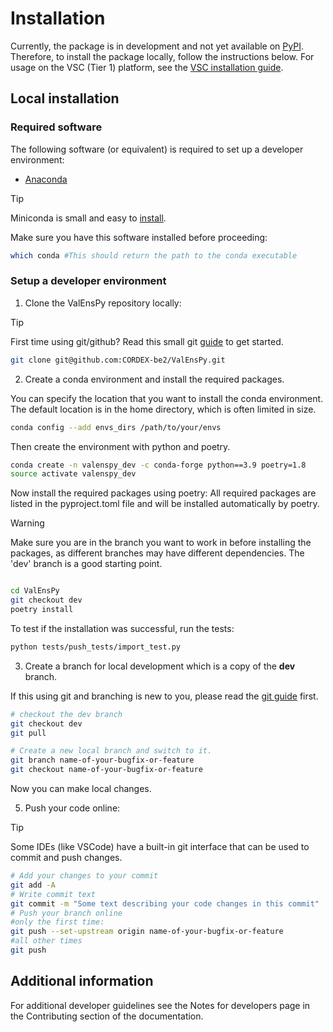 # Installation

Currently, the package is in development and not yet available on [PyPI](https://pypi.org/).
Therefore, to install the package locally, follow the instructions below.
For usage on the VSC (Tier 1) platform, see the [VSC installation guide](INSTALL_VSC.md).

## Local installation

### Required software

The following software (or equivalent) is required to set up a developer environment:
* [Anaconda](https://anaconda.org/)

> [!TIP]
> Miniconda is small and easy to [install](https://docs.anaconda.com/free/miniconda/#quick-command-line-install).

Make sure you have this software installed before proceeding:
```bash
which conda #This should return the path to the conda executable
```

### Setup a developer environment
1. Clone the ValEnsPy repository locally:

> [!TIP]
> First time using git/github? Read this small git [guide](GIT.md) to get started.

```bash
git clone git@github.com:CORDEX-be2/ValEnsPy.git
```

2. Create a conda environment and install the required packages.

You can specify the location that you want to install the conda environment. The default location is in the home directory, which is often limited in size. 
```bash
conda config --add envs_dirs /path/to/your/envs
```

Then create the environment with python and poetry.
```bash
conda create -n valenspy_dev -c conda-forge python==3.9 poetry=1.8
source activate valenspy_dev
```
Now install the required packages using poetry: All required packages are listed in the pyproject.toml file and will be installed automatically by poetry.

> [!WARNING]
> Make sure you are in the branch you want to work in before installing the packages, as different branches may have different dependencies. The 'dev' branch is a good starting point.

```bash

cd ValEnsPy
git checkout dev
poetry install
```

To test if the installation was successful, run the tests:

```bash
python tests/push_tests/import_test.py
```

3. Create a branch for local development which is a copy of the **dev** branch.

If this using git and branching is new to you, please read the [git guide](GIT.md) first.

```bash
# checkout the dev branch
git checkout dev
git pull

# Create a new local branch and switch to it.
git branch name-of-your-bugfix-or-feature
git checkout name-of-your-bugfix-or-feature
```
Now you can make local changes.

5. Push your code online:

> [!TIP]
> Some IDEs (like VSCode) have a built-in git interface that can be used to commit and push changes.

```bash
# Add your changes to your commit
git add -A
# Write commit text
git commit -m "Some text describing your code changes in this commit"
# Push your branch online
#only the first time:
git push --set-upstream origin name-of-your-bugfix-or-feature
#all other times
git push
```

## Additional information
For additional developer guidelines see the Notes for developers page in the Contributing section of the documentation.

